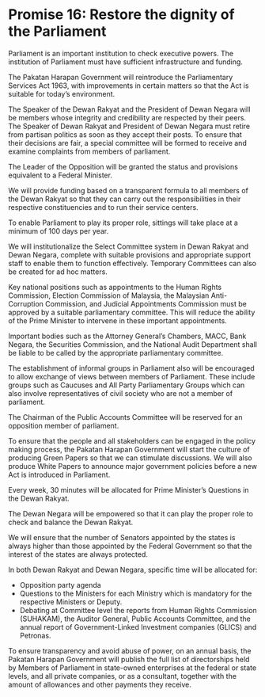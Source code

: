 # Promise 16: Restore the dignity of the Parliament

Parliament is an important institution to check executive powers. The institution of Parliament must have sufficient infrastructure and funding.

The Pakatan Harapan Government will reintroduce the Parliamentary Services Act 1963, with improvements in certain matters so that the Act is suitable for today’s environment.

The Speaker of the Dewan Rakyat and the President of Dewan Negara will be members whose integrity and credibility are respected by their peers. The Speaker of Dewan Rakyat and President of Dewan Negara must retire from partisan politics as soon as they accept their posts. To ensure that their decisions are fair, a special committee will be formed to receive and examine complaints from members of parliament.

The Leader of the Opposition will be granted the status and provisions equivalent to a Federal Minister.

We will provide funding based on a transparent formula to all members of the Dewan Rakyat so that they can carry out the responsibilities in their respective constituencies and to run their service centers.

To enable Parliament to play its proper role, sittings will take place at a minimum of 100 days per year.

We will institutionalize the Select Committee system in Dewan Rakyat and Dewan Negara, complete with suitable provisions and appropriate support staff to enable them to function effectively. Temporary Committees can also be created for ad hoc matters.

Key national positions such as appointments to the Human Rights Commission, Election Commission of Malaysia, the Malaysian Anti- Corruption Commission, and Judicial Appointments Commission must be approved by a suitable parliamentary committee. This will reduce the ability of the Prime Minister to intervene in these important appointments.

Important bodies such as the Attorney General’s Chambers, MACC, Bank Negara, the Securities Commission, and the National Audit Department shall be liable to be called by the appropriate parliamentary committee.

The establishment of informal groups in Parliament also will be encouraged to allow exchange of views between members of Parliament. These include groups such as Caucuses and All Party Parliamentary Groups which can also involve representatives of civil society who are not a member of parliament.

The Chairman of the Public Accounts Committee will be reserved for an opposition member of parliament.

To ensure that the people and all stakeholders can be engaged in the policy making process, the Pakatan Harapan Government will start the culture of producing Green Papers so that we can stimulate discussions. We will also produce White Papers to announce major government policies before a new Act is introduced in Parliament.

Every week, 30 minutes will be allocated for Prime Minister’s Questions in the Dewan Rakyat.

The Dewan Negara will be empowered so that it can play the proper role to check and balance the Dewan Rakyat.

We will ensure that the number of Senators appointed by the states is always higher than those appointed by the Federal Government so that the interest of the states are always protected.

In both Dewan Rakyat and Dewan Negara, specific time will be allocated for:

- Opposition party agenda
- Questions to the Ministers for each Ministry which is mandatory for the respective Ministers or Deputy.
- Debating at Committee level the reports from Human Rights Commission (SUHAKAM), the Auditor General, Public Accounts Committee, and the annual report of Government-Linked Investment companies (GLICS) and Petronas.

To ensure transparency and avoid abuse of power, on an annual basis, the Pakatan Harapan Government will publish the full list of directorships held by Members of Parliament in state-owned enterprises at the federal or state levels, and all private companies, or as a consultant, together with the amount of allowances and other payments they receive.
